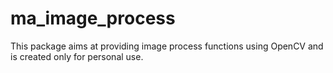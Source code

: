 # ma_image_process

This package aims at providing image process functions using OpenCV and is created only
for personal use.
